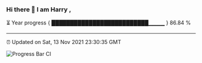 ### Hi there 👋 I am Harry , 

⏳ Year progress { ██████████████████████████▁▁▁▁ } 86.84 %

---

⏰ Updated on Sat, 13 Nov 2021 23:30:35 GMT

![Progress Bar CI](https://github.com/duykhang68/duykhang68/workflows/Progress%20Bar%20CI/badge.svg)
